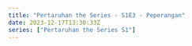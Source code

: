 ```yaml
---
title: "Pertaruhan the Series - S1E3 - Peperangan"
date: 2023-12-17T13:30:33Z
series: ["Pertaruhan the Series S1"]
---
```



<mux-player stream-type="on-demand"
  src="https://kp3d-my.sharepoint.com/personal/ryoo_kp3d_onmicrosoft_com/_layouts/15/download.aspx?share=Ef3E3N_TLe9Bqqd1pXrUPP0B3JSjdw5T8HCu-K9PdIr_dQ" prefer-playback="mse" controls>
  </mux-player>
  
  
  <script src="https://cdn.jsdelivr.net/npm/@mux/mux-player"></script>
  
 <script type="application/ld+json">
 {
  "@context": "https://schema.org/",
  "@type": "VideoObject",
  "name": "Pertaruhan the Series - S1E3 - Peperangan",
  "contentUrl": "https://stream.mux.com/pC4V1A6TFeQ9sGPZeXRo8wEBtImyyOfxaPKgvBoyaOI.m3u8",
  "thumbnailUrl": "https://www.themoviedb.org/t/p/original/zwsJRRmVozVZ1tDs8buIs97pCqm.jpg?width=314&fit_mode=preserve&time=25",
  "uploadDate": "2023-12-17T13:30:33Z",
}

</script>